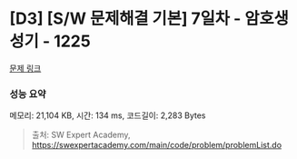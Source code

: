 # [D3] [S/W 문제해결 기본] 7일차 - 암호생성기 - 1225 

[문제 링크](https://swexpertacademy.com/main/code/problem/problemDetail.do?contestProbId=AV14uWl6AF0CFAYD) 

### 성능 요약

메모리: 21,104 KB, 시간: 134 ms, 코드길이: 2,283 Bytes



> 출처: SW Expert Academy, https://swexpertacademy.com/main/code/problem/problemList.do